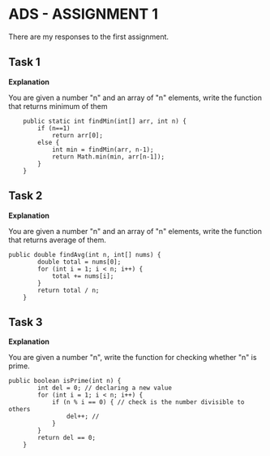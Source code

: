# ADS - ASSIGNMENT 1 
There are my responses to the first assignment. 

## Task 1 

**Explanation**

You are given a number "n" and an array of "n" elements, write the function that returns minimum of them 


```
    public static int findMin(int[] arr, int n) {
        if (n==1)
            return arr[0];
        else {
            int min = findMin(arr, n-1);
            return Math.min(min, arr[n-1]);
        }
    }
``` 
  
    
## Task 2 

**Explanation** 

You are given a number "n" and an array of "n" elements, write the function that returns average of them. 


```
public double findAvg(int n, int[] nums) {
        double total = nums[0]; 
        for (int i = 1; i < n; i++) { 
            total += nums[i]; 
        }
        return total / n; 
    }
```

## Task 3 

**Explanation** 

You are given a number "n", write the function for checking whether "n" is prime. 

```
public boolean isPrime(int n) {
        int del = 0; // declaring a new value
        for (int i = 1; i < n; i++) {
            if (n % i == 0) { // check is the number divisible to others
                del++; //
            }
        }
        return del == 0;
    }
```

